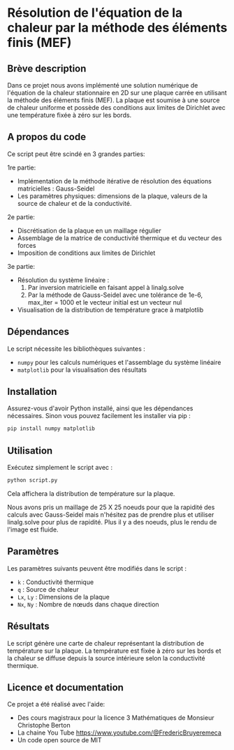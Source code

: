 
# Résolution de l'équation de la chaleur par la méthode des éléments finis (MEF)

## Brève description

Dans ce projet nous avons implémenté une solution numérique de l'équation de la chaleur stationnaire en 2D sur une plaque carrée en utilisant la méthode des éléments finis (MEF). La plaque est soumise à une source de chaleur uniforme et possède des conditions aux limites de Dirichlet avec une température fixée à zéro sur les bords.

## A propos du code

Ce script peut être scindé en 3 grandes parties: 

1re partie: 
- Implémentation de la méthode itérative de résolution des équations matricielles : Gauss-Seidel
- Les paramètres physiques: dimensions de la plaque, valeurs de la source de chaleur et de la conductivité. 

2e partie: 
- Discrétisation de la plaque en un maillage régulier
- Assemblage de la matrice de conductivité thermique et du vecteur des forces
- Imposition de conditions aux limites de Dirichlet

3e partie:
- Résolution du système linéaire :
    1. Par inversion matricielle en faisant appel à linalg.solve
    2. Par la méthode de Gauss-Seidel avec une tolérance de 1e-6, max_iter = 1000 et le vecteur initial est un vecteur nul
- Visualisation de la distribution de température grace à matplotlib

## Dépendances

Le script nécessite les bibliothèques suivantes :

- `numpy` pour les calculs numériques et l'assemblage du système linéaire
- `matplotlib` pour la visualisation des résultats

## Installation

Assurez-vous d'avoir Python installé, ainsi que les dépendances nécessaires. Sinon vous pouvez facilement les installer via pip :

```sh
pip install numpy matplotlib
```

## Utilisation

Exécutez simplement le script avec :

```sh
python script.py
```

Cela affichera la distribution de température sur la plaque.

Nous avons pris un maillage de 25 X 25 noeuds pour que la rapidité des calculs avec Gauss-Seidel mais n'hésitez pas de prendre plus et utiliser linalg.solve pour plus de rapidité. 
Plus il y a des noeuds, plus le rendu de l'image est fluide. 
  

## Paramètres

Les paramètres suivants peuvent être modifiés dans le script :

- `k` : Conductivité thermique
- `q` : Source de chaleur
- `Lx`, `Ly` : Dimensions de la plaque
- `Nx`, `Ny` : Nombre de nœuds dans chaque direction

## Résultats

Le script génère une carte de chaleur représentant la distribution de température sur la plaque. La température est fixée à zéro sur les bords et la chaleur se diffuse depuis la source intérieure selon la conductivité thermique.


## Licence et documentation

Ce projet a été réalisé avec l'aide: 
- Des cours magistraux pour la licence 3 Mathématiques de Monsieur Christophe Berton
- La chaine You Tube https://www.youtube.com/@FredericBruyeremeca
- Un code open source de MIT 





